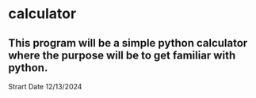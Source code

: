# calculator
This program will be a simple python calculator where the purpose will be to get familiar with python.
---
Strart Date 12/13/2024 

